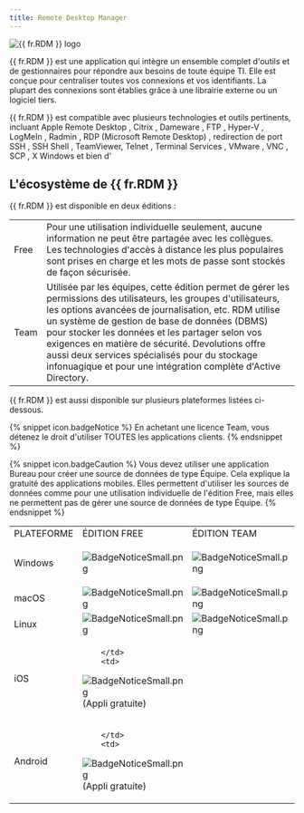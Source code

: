 ```yaml
---
title: Remote Desktop Manager
---
```

![{{ fr.RDM }} logo](https://webdevolutions.blob.core.windows.net/images/projects/remote-desktop-manager/logos/remote-desktop-manager-color-shadow.svg)

{{ fr.RDM }} est une application qui intègre un ensemble complet d'outils et de gestionnaires pour répondre aux besoins de toute équipe TI. Elle est conçue pour centraliser toutes vos connexions et vos identifiants. La plupart des connexions sont établies grâce à une librairie externe ou un logiciel tiers.  

{{ fr.RDM }} est compatible avec plusieurs technologies et outils pertinents, incluant Apple Remote Desktop , Citrix , Dameware , FTP , Hyper-V , LogMeIn , Radmin , RDP (Microsoft Remote Desktop) , redirection de port SSH , SSH Shell , TeamViewer, Telnet , Terminal Services , VMware , VNC , SCP , X Windows et bien d'

## L'écosystème de {{ fr.RDM }} 

{{ fr.RDM }} est disponible en deux éditions : 

<table>
	<tr>
		<td>
Free 
		</td>
		<td>
Pour une utilisation individuelle seulement, aucune information ne peut être partagée avec les collègues. Les technologies d'accès à distance les plus populaires sont prises en charge et les mots de passe sont stockés de façon sécurisée. 
		</td>
	</tr>
	<tr>
		<td>
Team 
		</td>
		<td>
Utilisée par les équipes, cette édition permet de gérer les permissions des utilisateurs, les groupes d'utilisateurs, les options avancées de journalisation, etc. RDM utilise un système de gestion de base de données (DBMS) pour stocker les données et les partager selon vos exigences en matière de sécurité. Devolutions offre aussi deux services spécialisés pour du stockage infonuagique et pour une intégration complète d'Active Directory. 
		</td>
	</tr>
</table>

{{ fr.RDM }} est aussi disponible sur plusieurs plateformes listées ci-dessous. 

{% snippet icon.badgeNotice %} 
En achetant une licence Team, vous détenez le droit d'utiliser TOUTES les applications clients. 
{% endsnippet %}
 
{% snippet icon.badgeCaution %} 
Vous devez utiliser une application Bureau pour créer une source de données de type Équipe. Cela explique la gratuité des applications mobiles. Elles permettent d'utiliser les sources de données comme pour une utilisation individuelle de l'édition Free, mais elles ne permettent pas de gérer une source de données de type Équipe. 
{% endsnippet %}
 
<table>
	<tr>
		<td>
PLATEFORME 
		</td>
		<td>
ÉDITION FREE 
		</td>
		<td>
ÉDITION TEAM 
		</td>
	</tr>
	<tr>
		<td>
Windows 
		</td>
		<td>

![BadgeNoticeSmall.png](/img/common/BadgeNoticeSmall.png) 
		</td>
		<td>
![BadgeNoticeSmall.png](/img/common/BadgeNoticeSmall.png) 
		</td>
	</tr>
	<tr>
		<td>
macOS 
		</td>
		<td>
![BadgeNoticeSmall.png](/img/common/BadgeNoticeSmall.png) 
		</td>
		<td>
![BadgeNoticeSmall.png](/img/common/BadgeNoticeSmall.png) 
		</td>
	</tr>
	<tr>
		<td>
Linux 
		</td>
		<td>
![BadgeNoticeSmall.png](/img/common/BadgeNoticeSmall.png) 
		</td>
		<td>
![BadgeNoticeSmall.png](/img/common/BadgeNoticeSmall.png) 
		</td>
	</tr>
	<tr>
		<td>
iOS 
		</td>
		<td>

		</td>
		<td>
![BadgeNoticeSmall.png](/img/common/BadgeNoticeSmall.png) (Appli gratuite) 
		</td>
	</tr>
	<tr>
		<td>
Android 
		</td>
		<td>

		</td>
		<td>
![BadgeNoticeSmall.png](/img/common/BadgeNoticeSmall.png) (Appli gratuite) 
		</td>
	</tr>
</table>



